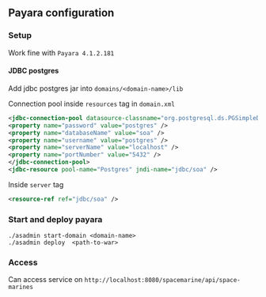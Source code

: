 ## Payara configuration 
### Setup 
Work fine with `Payara 4.1.2.181`
#### JDBC postgres
Add jdbc postgres jar into `domains/<domain-name>/lib`

Connection pool inside `resources` tag in `domain.xml`
```xml
<jdbc-connection-pool datasource-classname="org.postgresql.ds.PGSimpleDataSource" name="Postgres" res-type="javax.sql.DataSource">
<property name="password" value="postgres" />
<property name="databaseName" value="soa" />
<property name="username" value="postgres" />
<property name="serverName" value="localhost" />
<property name="portNumber" value="5432" />
</jdbc-connection-pool>
<jdbc-resource pool-name="Postgres" jndi-name="jdbc/soa" />
```

Inside `server` tag
```xml
<resource-ref ref="jdbc/soa" />
```
### Start and deploy payara
`./asadmin start-domain <domain-name>`\
`./asadmin deploy  <path-to-war>`

### Access 
Can access service on `http://localhost:8080/spacemarine/api/space-marines`
